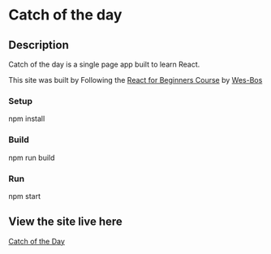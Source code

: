 # Catch of the day

## Description
Catch of the day is a single page app built to learn React.

This site was built by Following the [React for Beginners Course](https://reactforbeginners.com/) by [Wes-Bos](https://github.com/wesbos/React-For-Beginners-Starter-Files)

### Setup
npm install

### Build
npm run build

### Run
npm start

## View the site live here
[Catch of the Day](https://vibrant-gates-f96f71.netlify.com/)
